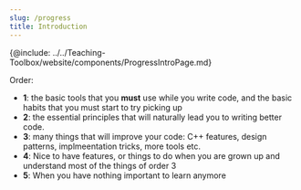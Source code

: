 ```yaml
---
slug: /progress
title: Introduction
---
```

{@include: ../../Teaching-Toolbox/website/components/ProgressIntroPage.md}

Order:
 - **1**: the basic tools that you **must** use while you write code, and the basic habits that you must start to try picking up
 - **2**: the essential principles that will naturally lead you to writing better code.
 - **3**: many things that will improve your code: C++ features, design patterns, implmeentation tricks, more tools etc.
 - **4**: Nice to have features, or things to do when you are grown up and understand most of the things of order 3
 - **5**: When you have nothing important to learn anymore